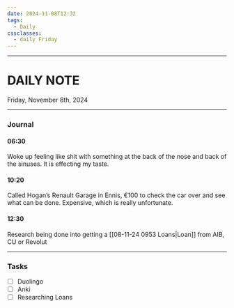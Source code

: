```yaml
---
date: 2024-11-08T12:32
tags:
  - Daily
cssclasses:
  - daily Friday
---
```

---
# DAILY NOTE
Friday, November 8th, 2024
***
### Journal
#### 06:30
Woke up feeling like shit with something at the back of the nose and back of the sinuses. It is effecting my taste.

#### 10:20
Called Hogan’s Renault Garage in Ennis, €100 to check the car over and see what can be done. Expensive, which is really unfortunate.

#### 12:30
Research being done into getting a [[08-11-24 0953 Loans|Loan]] from AIB, CU or Revolut

***
### Tasks
- [ ] Duolingo
- [ ] Anki
- [ ] Researching Loans
